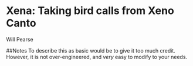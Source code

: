Xena: Taking bird calls from Xeno Canto
==========================
Will Pearse

##Notes
To describe this as basic would be to give it too much credit. However, it is not over-engineered, and *very* easy to modify to your needs.